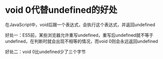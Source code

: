 # void 0代替undefined的好处

在JavaScript中，void后跟一个表达式，会执行这个表达式，并返回undefined

好处一：ES5前，某些浏览器允许重写undefined，重写后undefined就不等于undefined，在判断时就会出现不相等的情况，而void 0则会永远返回undefined

好处二：void 0比undefined少了三个字节
